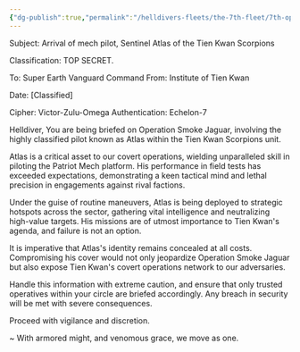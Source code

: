 ```yaml
---
{"dg-publish":true,"permalink":"/helldivers-fleets/the-7th-fleet/7th-operator-files/atlas/","noteIcon":"","created":"2024-03-20T22:59:37.496+01:00","updated":"2024-03-24T01:04:25.730+01:00"}
---
```


Subject: Arrival of mech pilot, Sentinel Atlas of the Tien Kwan Scorpions 

Classification: TOP SECRET. 

To: Super Earth Vanguard Command 
From: Institute of Tien Kwan 

Date: [Classified] 

Cipher: Victor-Zulu-Omega 
Authentication: Echelon-7 

Helldiver, 
You are being briefed on Operation Smoke Jaguar, involving the highly classified pilot known as Atlas within the Tien Kwan Scorpions unit. 

Atlas is a critical asset to our covert operations, wielding unparalleled skill in piloting the Patriot Mech platform. His performance in field tests has exceeded expectations, demonstrating a keen tactical mind and lethal precision in engagements against rival factions. 

Under the guise of routine maneuvers, Atlas is being deployed to strategic hotspots across the sector, gathering vital intelligence and neutralizing high-value targets. His missions are of utmost importance to Tien Kwan's agenda, and failure is not an option.

It is imperative that Atlas's identity remains concealed at all costs. Compromising his cover would not only jeopardize Operation Smoke Jaguar but also expose Tien Kwan's covert operations network to our adversaries. 

Handle this information with extreme caution, and ensure that only trusted operatives within your circle are briefed accordingly. Any breach in security will be met with severe consequences. 

Proceed with vigilance and discretion. 

~ With armored might, and venomous grace, we move as one.